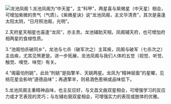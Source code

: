 ![龙池凤阁]('./imgs/龙池凤阁.png')
1.龙池凤阁为“中天星”，主“科甲”，两星喜与紫微星（中天星）相会，可增加紫微的贵气（气质）。《紫微星诀》说“龙池凤阁，主文华清贵”，其次是喜逢太阳太阴，“日月照池阁，光明”。

2.天府星天相星也喜逢“龙凤”，亦主贵。龙池辅助天相，凤阁辅天府，也可增加府相两星的食禄性质。

3.“池阁怕杀破同乡”，龙池与七杀（破军次之）主耳疾，凤阁与破军（七杀次之）主齿疾，尤其见煞更是。进一步拓展，龙池凤阁与我们人体的五觉（视觉、听觉、触觉、嗅觉、味觉）有关。

4.“阁最怕刑姚”，此处“刑姚”是指擎羊、天姚两星。龙凤为“精神层面”的星曜，见桃花星会影响“道德品味”；再遇擎羊，则易酒色惹祸或品味低下。

5.龙池凤阁主重精神品味，也主反应好，与文昌文曲双星相会，可增强学习的反应力或才艺表现的灵巧；与左辅右弼双星相会，可增强实力的表现或肢体的优雅。